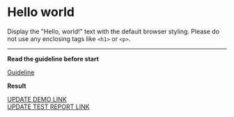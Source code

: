 # Hello world

Display the "Hello, world!" text with the default browser styling. Please do not use any enclosing tags like `<h1>` or `<p>`.

---

**Read the guideline before start**

[Guideline](https://mate-academy.github.io/layout_task-guideline/)

**Result**

[UPDATE DEMO LINK](https://mozbie.github.io/layout_hello-world/) <br>
[UPDATE TEST REPORT LINK](https://mozbie.github.io/layout_hello-world/report/html_report/)
